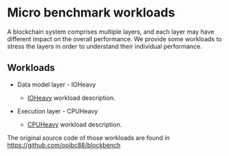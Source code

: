 # Micro benchmark workloads
A blockchain system comprises multiple layers, and each layer may have different impact on the overall performance.
We provide some workloads to stress the layers in order to understand their individual performance.

## Workloads
* Data model layer - IOHeavy
  * [IOHeavy](ioheavy/README.md) workload description.
  
* Execution layer - CPUHeavy
  * [CPUHeavy](cpuheavy/README.md) workload description.

The original source code of those workloads are found in https://github.com/ooibc88/blockbench
